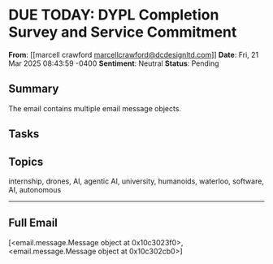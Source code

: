 # DUE TODAY: DYPL Completion Survey and Service Commitment
**From**: [[marcell crawford <marcellcrawford@dcdesignltd.com>]]
**Date**: Fri, 21 Mar 2025 08:43:59 -0400
**Sentiment**: Neutral
**Status**: Pending

## Summary
The email contains multiple email message objects.

## Tasks

## Topics
internship, drones, AI, agentic AI, university, humanoids, waterloo, software, AI, autonomous

---

## Full Email
[<email.message.Message object at 0x10c3023f0>, <email.message.Message object at 0x10c302cb0>]